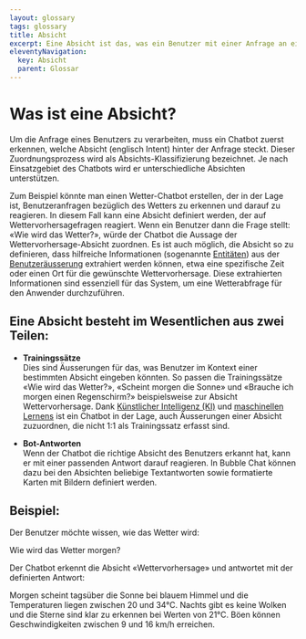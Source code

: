 ```yaml
---
layout: glossary
tags: glossary
title: Absicht
excerpt: Eine Absicht ist das, was ein Benutzer mit einer Anfrage an einen Chatbot erreichen will. Die Erkennung dieser Absicht durch den Chatbot wird Absichts-Klassifizierung genannt.
eleventyNavigation:
  key: Absicht
  parent: Glossar
---
```


# Was ist eine Absicht?

Um die Anfrage eines Benutzers zu verarbeiten, muss ein Chatbot zuerst erkennen, welche Absicht (englisch Intent) hinter der Anfrage steckt. Dieser Zuordnungsprozess wird als Absichts-Klassifizierung bezeichnet. Je nach Einsatzgebiet des Chatbots wird er unterschiedliche Absichten unterstützen.

Zum Beispiel könnte man einen Wetter-Chatbot erstellen, der in der Lage ist, Benutzeranfragen bezüglich des Wetters zu erkennen und darauf zu reagieren. In diesem Fall kann eine Absicht definiert werden, der auf Wettervorhersagefragen reagiert. Wenn ein Benutzer dann die Frage stellt: «Wie wird das Wetter?», würde der Chatbot die Aussage der Wettervorhersage-Absicht zuordnen. Es ist auch möglich, die Absicht so zu definieren, dass hilfreiche Informationen (sogenannte [Entitäten](../entitaet/)) aus der [Benutzeräusserung](../benutzeraeusserung) extrahiert werden können, etwa eine spezifische Zeit oder einen Ort für die gewünschte Wettervorhersage. Diese extrahierten Informationen sind essenziell für das System, um eine Wetterabfrage für den Anwender durchzuführen.

## Eine Absicht besteht im Wesentlichen aus zwei Teilen:

- **Trainingssätze**<br/>Dies sind Äusserungen für das, was Benutzer im Kontext einer bestimmten Absicht eingeben könnten. So passen die Trainingssätze «Wie wird das Wetter?», «Scheint morgen die Sonne» und «Brauche ich morgen einen Regenschirm?» beispielsweise zur Absicht Wettervorhersage.
Dank [Künstlicher Intelligenz (KI)](../kuenstliche-intelligenz/) und [maschinellen Lernens](../maschinelles-lernen/) ist ein Chatbot in der Lage, auch Äusserungen einer Absicht zuzuordnen, die nicht 1:1 als Trainingssatz erfasst sind.

- **Bot-Antworten**<br/>Wenn der Chatbot die richtige Absicht des Benutzers erkannt hat, kann er mit einer passenden Antwort darauf reagieren. In Bubble Chat können dazu bei den Absichten beliebige Textantworten sowie formatierte Karten mit Bildern definiert werden.

## Beispiel:

Der Benutzer möchte wissen, wie das Wetter wird:

<div class="guest-bubble">Wie wird das Wetter morgen?</div>

Der Chatbot erkennt die Absicht «Wettervorhersage» und antwortet mit der definierten Antwort:

<div class="bot-bubble">Morgen scheint tagsüber die Sonne bei blauem Himmel und die Temperaturen liegen zwischen 20 und 34°C. Nachts gibt es keine Wolken und die Sterne sind klar zu erkennen bei Werten von 21°C. Böen können Geschwindigkeiten zwischen 9 und 16 km/h erreichen.</div>

